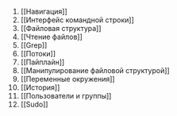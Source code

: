 1. [[Навигация]]
2. [[Интерфейс командной строки]]
3. [[Файловая структура]]
4. [[Чтение файлов]]
5. [[Grep]]
6. [[Потоки]]
7. [[Пайплайн]]
8. [[Манипулирование файловой структурой]]
9. [[Переменные окружения]]
10. [[История]]
11. [[Пользователи и группы]]
12. [[Sudo]]